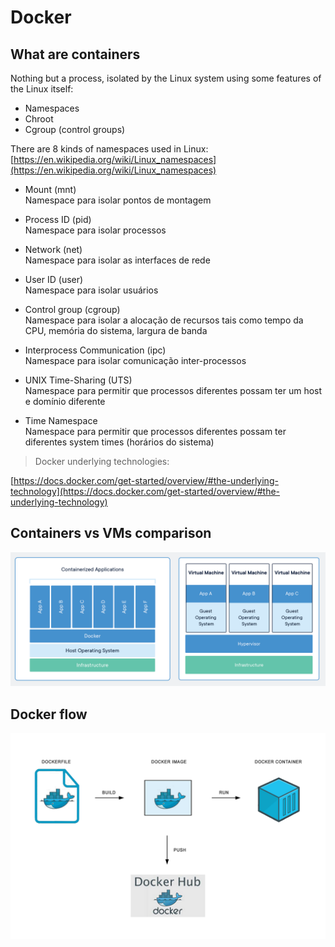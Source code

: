 # Docker

## What are containers

Nothing but a process, isolated by the Linux system using some features of the Linux itself:

- Namespaces
- Chroot
- Cgroup (control groups)

There are 8 kinds of namespaces used in Linux:
[https://en.wikipedia.org/wiki/Linux_namespaces](https://en.wikipedia.org/wiki/Linux_namespaces)

- Mount (mnt)  
  Namespace para isolar pontos de montagem

- Process ID (pid)  
  Namespace para isolar processos

- Network (net)  
  Namespace para isolar as interfaces de rede

- User ID (user)  
  Namespace para isolar usuários

- Control group (cgroup)  
  Namespace para isolar a alocação de recursos tais como tempo da CPU, memória do sistema, largura de banda

- Interprocess Communication (ipc)  
  Namespace para isolar comunicação inter-processos

- UNIX Time-Sharing (UTS)  
  Namespace para permitir que processos diferentes possam ter um host e domínio diferente

- Time Namespace  
  Namespace para permitir que processos diferentes possam ter diferentes system times (horários do sistema)

> Docker underlying technologies:

[https://docs.docker.com/get-started/overview/#the-underlying-technology](https://docs.docker.com/get-started/overview/#the-underlying-technology)

## Containers vs VMs comparison

![comparison](./containers-vs-vms.png)

## Docker flow

![flow](./docker-flow.png)
